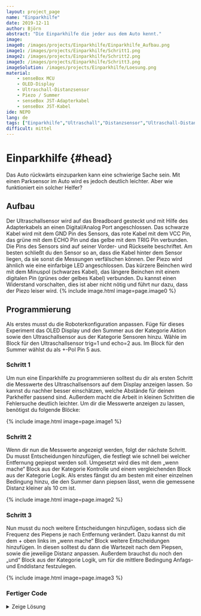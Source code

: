 ```yaml
---
layout: project_page
name: "Einparkhilfe"
date: 2019-12-11
author: Björn
abstract: "Die Einparkhilfe die jeder aus dem Auto kennt."
image: 
image0: /images/projects/Einparkhilfe/Einparkhilfe_Aufbau.png
image1: /images/projects/Einparkhilfe/Schritt1.png
image2: /images/projects/Einparkhilfe/Schritt2.png
image3: /images/projects/Einparkhilfe/Schritt3.png
imageSolution: /images/projects/Einparkhilfe/Loesung.png
material:
    - senseBox MCU
    - OLED-Display
    - Ultraschall-Distanzsensor
    - Piezo / Summer
    - senseBox JST-Adapterkabel
    - senseBox JST-Kabel
ide: NEPO
lang: de
tags: ["Einparkhilfe","Ultraschall","Distanzsensor","Ultraschall-Distanzsensor"]
difficult: mittel
---
```

# Einparkhilfe {#head}

Das Auto rückwärts einzuparken kann eine schwierige Sache sein. Mit einen
Parksensor im Auto wird es jedoch deutlich leichter. Aber wie funktioniert ein solcher
Helfer?

## Aufbau 
Der Ultraschallsensor wird auf das Breadboard gesteckt und mit Hilfe des Adapterkabels
an einen Digital/Analog Port angeschlossen. Das schwarze Kabel wird mit dem GND Pin
des Sensors, das rote Kabel mit dem VCC Pin, das grüne mit dem ECHO Pin und das gelbe
mit dem TRIG Pin verbunden. Die Pins des Sensors sind auf seiner Vorder- und Rückseite
beschriftet. Am besten schließt du den Sensor so an, dass die Kabel hinter dem Sensor
liegen, da sie sonst die Messungen verfälschen können.
Der Piezo wird ähnlich wie eine einfarbige LED angeschlossen. Das kürzere Beinchen
wird mit dem Minuspol (schwarzes Kabel), das längere Beinchen mit einem digitalen Pin
(grünes oder gelbes Kabel) verbunden. Du kannst einen Widerstand vorschalten, dies ist
aber nicht nötig und führt nur dazu, dass der Piezo leiser wird.
{% include image.html image=page.image0 %}

## Programmierung
Als erstes musst du die Roboterkonfiguration anpassen. Füge für dieses Experiment das
OLED Display und den Summer aus der Kategorie Aktion sowie den Ultraschallsensor
aus der Kategorie Sensoren hinzu. Wähle im Block für den Ultraschallsensor trig=1 und
echo=2 aus. Im Block für den Summer wählst du als +-Pol Pin 5 aus.

### Schritt 1

Um nun eine Einparkhilfe zu programmieren solltest du dir als ersten Schritt die Messwerte
des Ultraschallsensors auf dem Display anzeigen lassen. So kannst du nachher
besser einschätzen, welche Abstände für deinen Parkhelfer passend sind. Außerdem
macht die Arbeit in kleinen Schritten die Fehlersuche deutlich leichter.
Um dir die Messwerte anzeigen zu lassen, benötigst du folgende Blöcke:

{% include image.html image=page.image1 %}

### Schritt 2

Wenn dir nun die Messwerte angezeigt werden, folgt der nächste Schritt. Du musst Entscheidungen
hinzufügen, die festlegt wie schnell bei welcher Entfernung gepiepst werden soll.
Umgesetzt wird dies mit dem „wenn mache“ Block aus der Kategorie Kontrolle und einem
vergleichenden Block aus der Kategorie Logik.
Als erstes fängst du am besten mit einer einzelnen Bedingung hinzu, die den Summer dann piepsen lässt, 
wenn die gemessene Distanz kleiner als 10 cm ist.

{% include image.html image=page.image2 %}

### Schritt 3
Nun musst du noch weitere Entscheidungen hinzufügen, sodass sich die Frequenz des
Piepens je nach Entfernung verändert. Dazu kannst du mit dem + oben links im „wenn
mache“ Block weitere Entscheidungen hinzufügen. In diesen solltest du dann die Wartezeit
nach dem Piepsen, sowie die jeweilige Distanz anpassen. Außerdem brauchst du
noch den „und“ Block aus der Kategorie Logik, um für die mittlere Bedingung Anfags- und Enddistanz festzulegen.

{% include image.html image=page.image3 %}
### Fertiger Code

<details><summary>Zeige Lösung</summary>
{% include image.html image=page.imageSolution %}
</p>
</details>



